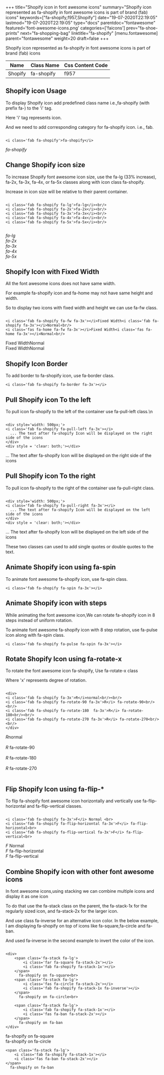 +++
title="Shopify icon in font awesome icons"
summary="Shopify icon represented as fa-shopify in font awesome icons is part of brand (fab) icons"
keywords=["fa-shopify,f957,Shopify"]
date="19-07-2020T22:19:05"
lastmod="19-07-2020T22:19:05"
type="docs"
parentdoc="fontawesome"
featured='font-awesome-icons.png'
categories=['faicons']
prev="fa-shoe-prints"
next="fa-shopping-bag"
linktitle="fa-shopify"
[menu.fontawesome]
parent="fontawesome"
weight=20
draft=false
+++


Shopify icon represented as fa-shopify in font awesome icons is part of brand (fab) icons

<div class='table-responsive'><table class='table'><thead><tr><th>Name</th><th>Class Name</th><th>Css Content Code</th></tr></thead><tbody><tr><td>Shopify</td><td>fa-shopify</td><td>f957</td></tr></tbody></table></div>



## Shopify icon Usage

To display Shopify icon add predefined class name i.e.,fa-shopify (with prefix fa-) to the 'i' tag.

Here 'i' tag represents icon.

And we need to add corresponding category for fa-shopify icon. i.e., fab.


```

<i class='fab fa-shopify'>fa-shopify</i>
```

<i class='fab fa-shopify'>fa-shopify</i>




## Change Shopify icon size
To increase Shopify font awesome icon size, use the fa-lg (33% increase), fa-2x, fa-3x, fa-4x, or fa-5x classes along with icon class fa-shopify.

Increase in icon size will be relative to their parent container. 

```

<i class='fab fa-shopify fa-lg'>fa-lg</i><br/>
<i class='fab fa-shopify fa-2x'>fa-2x</i><br/>
<i class='fab fa-shopify fa-3x'>fa-3x</i><br/>
<i class='fab fa-shopify fa-4x'>fa-4x</i><br/>
<i class='fab fa-shopify fa-5x'>fa-5x</i><br/>
            
```

<i class='fab fa-shopify fa-lg'>fa-lg</i><br/>
<i class='fab fa-shopify fa-2x'>fa-2x</i><br/>
<i class='fab fa-shopify fa-3x'>fa-3x</i><br/>
<i class='fab fa-shopify fa-4x'>fa-4x</i><br/>
<i class='fab fa-shopify fa-5x'>fa-5x</i><br/>
            



## Shopify Icon with Fixed Width 

All the font awesome icons does not have same width.

For example fa-shopify icon and fa-home may not have same height and width.

So to display two icons with fixed width and height we can use fa-fw class.


```

<i class='fab fa-shopify fa-fw fa-3x'></i>Fixed Width<i class='fab fa-shopify fa-3x'></i>Normal<br/>
<i class='fas fa-home fa-fw fa-3x'></i>Fixed Width<i class='fas fa-home fa-3x'></i>Normal<br/>
```

<i class='fab fa-shopify fa-fw fa-3x'></i>Fixed Width<i class='fab fa-shopify fa-3x'></i>Normal<br/>
<i class='fas fa-home fa-fw fa-3x'></i>Fixed Width<i class='fas fa-home fa-3x'></i>Normal<br/>



## Shopify Icon Border 

To add border to fa-shopify icon, use fa-border class.


```
<i class='fab fa-shopify fa-border fa-3x'></i>

```
<i class='fab fa-shopify fa-border fa-3x'></i>





## Pull Shopify icon To the left

To pull icon fa-shopify to the left of the container use fa-pull-left class.\n

```

<div style='width: 500px;'>
<i class='fab fa-shopify fa-pull-left fa-3x'></i>
  ... The text after fa-shopify Icon will be displayed on the right side of the icons
</div>
<div style = 'clear: both;'></div>
```

<div style='width: 500px;'>
<i class='fab fa-shopify fa-pull-left fa-3x'></i>
  ... The text after fa-shopify Icon will be displayed on the right side of the icons
</div>
<div style = 'clear: both;'></div>




## Pull Shopify icon To the right
To pull icon fa-shopify to the right of the container use fa-pull-right class.

```

<div style='width: 500px;'>
<i class='fab fa-shopify fa-pull-right fa-3x'></i>
  ... The text after fa-shopify Icon will be displayed on the left side of the icons
</div>
<div style = 'clear: both;'></div>
```

<div style='width: 500px;'>
<i class='fab fa-shopify fa-pull-right fa-3x'></i>
  ... The text after fa-shopify Icon will be displayed on the left side of the icons
</div>
<div style = 'clear: both;'></div>

These two classes can used to add single quotes or double quotes to the text.


## Animate Shopify icon using fa-spin
To animate font awesome fa-shopify icon, use fa-spin class.

```
<i class='fab fa-shopify fa-spin fa-3x'></i>
```
<i class='fab fa-shopify fa-spin fa-3x'></i>




## Animate Shopify icon with steps
While animating the font awesome icon,We can rotate fa-shopify icon in 8 steps instead of uniform rotation.

To animate font awesome fa-shopify icon with 8 step rotation, use fa-pulse icon along with fa-spin class.


```
<i class='fab fa-shopify fa-pulse fa-spin fa-3x'></i>

```
<i class='fab fa-shopify fa-pulse fa-spin fa-3x'></i>





## Rotate Shopify Icon using fa-rotate-x
To rotate the font awesome icon fa-shopify, Use fa-rotate-x class

Where 'x' represents degree of rotation.


```

<div>
<i class='fab fa-shopify fa-3x'>R</i>normal<br/><br/>
<i class='fab fa-shopify fa-rotate-90 fa-3x'>R</i> fa-rotate-90<br/><br/> 
<i class='fab fa-shopify fa-rotate-180  fa-3x'>R</i> fa-rotate-180<br/><br/> 
<i class='fab fa-shopify fa-rotate-270 fa-3x'>R</i> fa-rotate-270<br/><br/>
</div>
```

<div>
<i class='fab fa-shopify fa-3x'>R</i>normal<br/><br/>
<i class='fab fa-shopify fa-rotate-90 fa-3x'>R</i> fa-rotate-90<br/><br/> 
<i class='fab fa-shopify fa-rotate-180  fa-3x'>R</i> fa-rotate-180<br/><br/> 
<i class='fab fa-shopify fa-rotate-270 fa-3x'>R</i> fa-rotate-270<br/><br/>
</div>




## Flip Shopify Icon using fa-flip-*
To flip fa-shopify font awesome icon horizontally and vertically use fa-flip-horizontal and fa-flip-vertical classes. 

```

<i class='fab fa-shopify fa-3x'>F</i> Normal <br>
<i class='fab fa-shopify fa-flip-horizontal fa-3x'>F</i> fa-flip-horizontal<br>
<i class='fab fa-shopify fa-flip-vertical fa-3x'>F</i> fa-flip-vertical<br>
```

<i class='fab fa-shopify fa-3x'>F</i> Normal <br>
<i class='fab fa-shopify fa-flip-horizontal fa-3x'>F</i> fa-flip-horizontal<br>
<i class='fab fa-shopify fa-flip-vertical fa-3x'>F</i> fa-flip-vertical<br>




## Combine Shopify icon with other font awesome icons
In font awesome icons,using stacking we can combine multiple icons and display it as one icon 

To do that use the fa-stack class on the parent, the fa-stack-1x for the regularly sized icon, and fa-stack-2x for the larger icon.

And use class fa-inverse for an alternative icon color. 
In the below example, I am displaying fa-shopify on top of icons like fa-square,fa-circle and fa-ban.

And used fa-inverse in the second example to invert the color of the icon.

```

<div>
    <span class='fa-stack fa-lg'>
        <i class='far fa-square fa-stack-2x'></i>
        <i class='fab fa-shopify fa-stack-1x'></i>
    </span>
      fa-shopify on fa-square<br>
    <span class='fa-stack fa-lg'>
        <i class='fas fa-circle fa-stack-2x'></i>
        <i class='fab fa-shopify fa-stack-1x fa-inverse'></i>
    </span>
      fa-shopify on fa-circle<br>

    <span class='fa-stack fa-lg'>
        <i class='fab fa-shopify fa-stack-1x'></i>
        <i class='fas fa-ban fa-stack-2x'></i>
    </span>
      fa-shopify on fa-ban
</div>
```

<div>
    <span class='fa-stack fa-lg'>
        <i class='far fa-square fa-stack-2x'></i>
        <i class='fab fa-shopify fa-stack-1x'></i>
    </span>
      fa-shopify on fa-square<br>
    <span class='fa-stack fa-lg'>
        <i class='fas fa-circle fa-stack-2x'></i>
        <i class='fab fa-shopify fa-stack-1x fa-inverse'></i>
    </span>
      fa-shopify on fa-circle<br>

    <span class='fa-stack fa-lg'>
        <i class='fab fa-shopify fa-stack-1x'></i>
        <i class='fas fa-ban fa-stack-2x'></i>
    </span>
      fa-shopify on fa-ban
</div>






